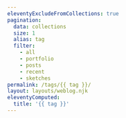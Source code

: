 ```yaml
---
eleventyExcludeFromCollections: true
pagination:
  data: collections
  size: 1
  alias: tag
  filter:
    - all
    - portfolio
    - posts
    - recent
    - sketches
permalink: /tags/{{ tag }}/
layout: layouts/weblog.njk
eleventyComputed:
  title: '{{ tag }}'
---
```


